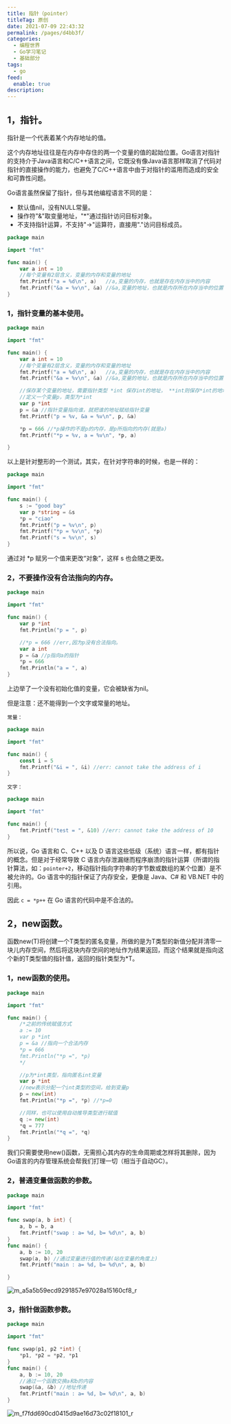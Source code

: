 ```yaml
---
title: 指针（pointer）
titleTag: 原创
date: 2021-07-09 22:43:32
permalink: /pages/d4bb3f/
categories: 
  - 编程世界
  - Go学习笔记
  - 基础部分
tags: 
  - go
feed: 
  enable: true
description: 
---
```


## 1，指针。

指针是一个代表着某个内存地址的值。

这个内存地址往往是在内存中存住的两一个变量的值的起始位置。Go语言对指针的支持介于Java语言和C/C++语言之间，它既没有像Java语言那样取消了代码对指针的直接操作的能力，也避免了C/C++语言中由于对指针的滥用而造成的安全和可靠性问题。

Go语言虽然保留了指针，但与其他编程语言不同的是：
- 默认值nil，没有NULL常量。
- 操作符"&"取变量地址，"*"通过指针访问目标对象。
- 不支持指针运算，不支持"->"运算符，直接用"."访问目标成员。

```go
package main

import "fmt"

func main() {
	var a int = 10
	//每个变量有2层含义，变量的内存和变量的地址
	fmt.Printf("a = %d\n", a)   //a,变量的内存，也就是存在内存当中的内容
	fmt.Printf("&a = %v\n", &a) //&a,变量的地址，也就是内存所在内存当中的位置，也叫指针
}
```

### 1，指针变量的基本使用。

```go
package main

import "fmt"

func main() {
	var a int = 10
	//每个变量有2层含义，变量的内存和变量的地址
	fmt.Printf("a = %d\n", a)   //a,变量的内存，也就是存在内存当中的内容
	fmt.Printf("&a = %v\n", &a) //&a,变量的地址，也就是内存所在内存当中的位置，也叫指针

	//保存某个变量的地址，需要指针类型 *int 保存int的地址， **int则保存*int的地址
	//定义一个变量p，类型为*int
	var p *int
	p = &a //指针变量指向谁，就把谁的地址赋给指针变量
	fmt.Printf("p = %v, &a = %v\n", p, &a)

	*p = 666 //*p操作的不是p的内存，是p所指向的内存(就是a)
	fmt.Printf("*p = %v, a = %v\n", *p, a)

}
```

以上是针对整形的一个测试，其实，在针对字符串的时候，也是一样的：

```go
package main

import "fmt"

func main() {
	s := "good bay"
	var p *string = &s
	*p = "ciao"
	fmt.Printf("p = %v\n", p)
	fmt.Printf("*p = %v\n", *p)
	fmt.Printf("s = %v\n", s)
}
```

通过对 *p 赋另一个值来更改“对象”，这样 s 也会随之更改。

### 2，不要操作没有合法指向的内存。

```go
package main

import "fmt"

func main() {
	var p *int
	fmt.Println("p = ", p)

	//*p = 666 //err,因为p没有合法指向。
	var a int
	p = &a //p指向a的指针
	*p = 666
	fmt.Println("a = ", a)
}
```

上边举了一个没有初始化值的变量，它会被缺省为nil。

但是注意：还不能得到一个文字或常量的地址。

`常量：`

```go
package main

import "fmt"

func main() {
	const i = 5
	fmt.Printf("&i = ", &i) //err: cannot take the address of i
}
```

`文字：`

```go
package main

import "fmt"

func main() {
	fmt.Printf("test = ", &10) //err: cannot take the address of 10
}
```

所以说，Go 语言和 C、C++ 以及 D 语言这些低级（系统）语言一样，都有指针的概念。但是对于经常导致 C 语言内存泄漏继而程序崩溃的指针运算（所谓的指针算法，如：`pointer+2`，移动指针指向字符串的字节数或数组的某个位置）是不被允许的。Go 语言中的指针保证了内存安全，更像是 Java、C# 和 VB.NET 中的引用。

因此 `c = *p++` 在 Go 语言的代码中是不合法的。

## 2，new函数。

函数new(T)将创建一个T类型的匿名变量，所做的是为T类型的新值分配并清零一块儿内存空间，然后将这块内存空间的地址作为结果返回，而这个结果就是指向这个新的T类型值的指针值，返回的指针类型为*T。

### 1，new函数的使用。

```go
package main

import "fmt"

func main() {
	/*之前的传统赋值方式
	a := 10
	var p *int
	p = &a //指向一个合法内存
	*p = 666
	fmt.Println("*p =", *p)
	*/

	//p为*int类型，指向匿名int变量
	var p *int
	//new表示分配一个int类型的空间，给到变量p
	p = new(int)
	fmt.Println("*p =", *p) //*p=0

	//同样，也可以使用自动推导类型进行赋值
	q := new(int)
	*q = 777
	fmt.Println("*q =", *q)
}
```

我们只需要使用new()函数，无需担心其内存的生命周期或怎样将其删除，因为Go语言的内存管理系统会帮我们打理一切（相当于自动GC）。

### 2，普通变量做函数的参数。

```go
package main

import "fmt"

func swap(a, b int) {
	a, b = b, a
	fmt.Printf("swap : a= %d, b= %d\n", a, b)
}
func main() {
	a, b := 10, 20
	swap(a, b) //通过变量进行值的传递(站在变量的角度上)
	fmt.Printf("main : a= %d, b= %d\n", a, b)

}
```

![m_a5a5b59ecd9291857e97028a15160cf8_r](http://t.eryajf.net/imgs/2021/09/a26cb2391973151c.jpg)

### 3，指针做函数参数。

```go
package main

import "fmt"

func swap(p1, p2 *int) {
	*p1, *p2 = *p2, *p1
}
func main() {
	a, b := 10, 20
	//通过一个函数交换a和b的内容
	swap(&a, &b) //地址传递
	fmt.Printf("main : a= %d, b= %d\n", a, b)
}
```

![m_f7fdd690cd0415d9ae16d73c02f18101_r](http://t.eryajf.net/imgs/2021/09/e90f11c2c09eb536.jpg)
